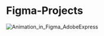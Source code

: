 # Figma-Projects
![Animation_in_Figma_AdobeExpress](https://user-images.githubusercontent.com/94387541/234720324-49e2cd44-b997-4bd7-b963-15b339c67f2b.gif)
